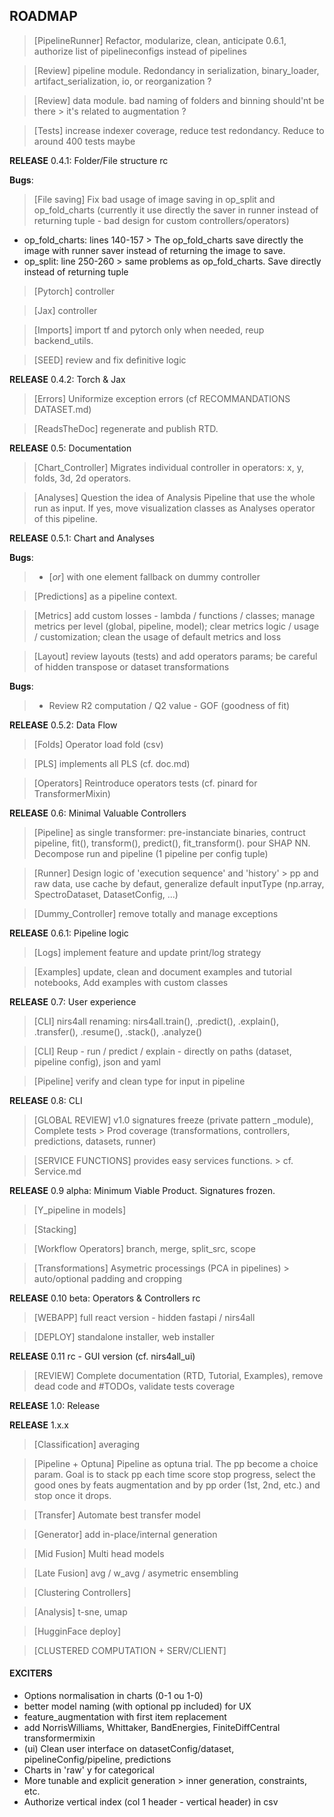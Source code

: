 ## ROADMAP ##

> [PipelineRunner] Refactor, modularize, clean, anticipate 0.6.1, authorize list of pipelineconfigs instead of pipelines

> [Review] pipeline module. Redondancy in serialization, binary_loader, artifact_serialization, io, or reorganization ?

> [Review] data module. bad naming of folders and binning should'nt be there > it's related to augmentation ?

> [Tests] increase indexer coverage, reduce test redondancy. Reduce to around 400 tests maybe


**RELEASE** 0.4.1: Folder/File structure rc


**Bugs**:
> [File saving] Fix bad usage of image saving in op_split and op_fold_charts (currently it use directly the saver in runner instead of returning tuple - bad design for custom controllers/operators)
- op_fold_charts:
  lines 140-157 > The op_fold_charts save directly the image with runner saver instead of returning the image to save.
- op_split:
  line 250-260 > same problems as op_fold_charts. Save directly instead of returning tuple

> [Pytorch] controller

> [Jax] controller

> [Imports] import tf and pytorch only when needed, reup backend_utils.

> [SEED] review and fix definitive logic

**RELEASE** 0.4.2: Torch & Jax


> [Errors] Uniformize exception errors (cf RECOMMANDATIONS DATASET.md)

> [ReadsTheDoc] regenerate and publish RTD.

**RELEASE** 0.5: Documentation


> [Chart_Controller] Migrates individual controller in operators: x, y, folds, 3d, 2d operators.

> [Analyses] Question the idea of Analysis Pipeline that use the whole run as input. If yes, move visualization classes as Analyses operator of this pipeline.


**RELEASE** 0.5.1: Chart and Analyses


**Bugs**:
>   - [_or_] with one element fallback on dummy controller

> [Predictions] as a pipeline context.

> [Metrics] add custom losses - lambda / functions / classes; manage metrics per level (global, pipeline, model); clear metrics logic / usage / customization; clean the usage of default metrics and loss

> [Layout] review layouts (tests) and add operators params; be careful of hidden transpose or dataset transformations

**Bugs**:
>   - Review R2 computation / Q2 value - GOF (goodness of fit)

**RELEASE** 0.5.2: Data Flow


> [Folds] Operator load fold (csv)

> [PLS] implements all PLS (cf. doc.md)

> [Operators] Reintroduce operators tests (cf. pinard for TransformerMixin)

**RELEASE** 0.6: Minimal Valuable Controllers


> [Pipeline] as single transformer: pre-instanciate binaries, contruct pipeline, fit(), transform(), predict(), fit_transform(). pour SHAP NN. Decompose run and pipeline (1 pipeline per config tuple)

> [Runner] Design logic of 'execution sequence' and 'history' > pp and raw data, use cache by defaut, generalize default inputType (np.array, SpectroDataset, DatasetConfig, ...)

> [Dummy_Controller] remove totally and manage exceptions

**RELEASE** 0.6.1: Pipeline logic


> [Logs] implement feature and update print/log strategy

> [Examples] update, clean and document examples and tutorial notebooks, Add examples with custom classes

**RELEASE** 0.7: User experience


> [CLI] nirs4all renaming: nirs4all.train(), .predict(), .explain(), .transfer(), .resume(), .stack(), .analyze()

> [CLI]  Reup - run / predict / explain - directly on paths (dataset, pipeline config), json and yaml

> [Pipeline] verify and clean type for input in pipeline

**RELEASE** 0.8: CLI


> [GLOBAL REVIEW] v1.0 signatures freeze (private pattern _module), Complete tests > Prod coverage (transformations, controllers, predictions, datasets, runner)

> [SERVICE FUNCTIONS] provides easy services functions. > cf. Service.md

**RELEASE**  0.9 alpha: Minimum Viable Product. Signatures frozen.


> [Y_pipeline in models]

> [Stacking]

> [Workflow Operators] branch, merge, split_src, scope

> [Transformations] Asymetric processings (PCA in pipelines) > auto/optional padding and cropping

**RELEASE** 0.10 beta: Operators & Controllers rc


> [WEBAPP] full react version - hidden fastapi / nirs4all

> [DEPLOY] standalone installer, web installer

**RELEASE** 0.11 rc - GUI version (cf. nirs4all_ui)


> [REVIEW] Complete documentation (RTD, Tutorial, Examples), remove dead code and #TODOs, validate tests coverage

**RELEASE** 1.0: Release



**RELEASE** 1.x.x

> [Classification] averaging

> [Pipeline + Optuna] Pipeline as optuna trial. The pp become a choice param. Goal is to stack pp each time score stop progress, select the good ones by feats augmentation and by pp order (1st, 2nd, etc.) and stop once it drops.

> [Transfer] Automate best transfer model

> [Generator] add in-place/internal generation

> [Mid Fusion] Multi head models

> [Late Fusion] avg / w_avg / asymetric ensembling

> [Clustering Controllers]

> [Analysis] t-sne, umap

> [HugginFace deploy]

> [CLUSTERED COMPUTATION + SERV/CLIENT]

#### EXCITERS ####
- Options normalisation in charts (0-1 ou 1-0)
- better model naming (with optional pp included) for UX
- feature_augmentation with first item replacement
- add NorrisWilliams, Whittaker, BandEnergies, FiniteDiffCentral transformermixin
- (ui) Clean user interface on datasetConfig/dataset, pipelineConfig/pipeline, predictions
- Charts in 'raw' y for categorical
- More tunable and explicit generation > inner generation, constraints, etc.
- Authorize vertical index (col 1 header - vertical header) in csv
